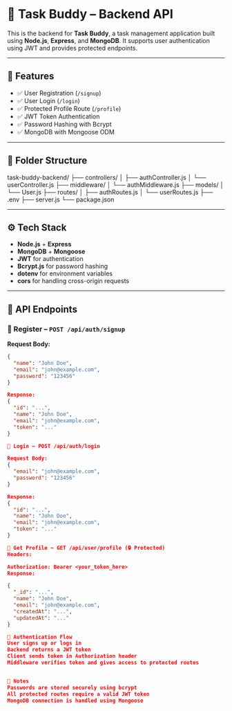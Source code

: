 # 🧠 Task Buddy – Backend API

This is the backend for **Task Buddy**, a task management application built using **Node.js**, **Express**, and **MongoDB**. It supports user authentication using JWT and provides protected endpoints.

---

## 🚀 Features

- ✅ User Registration (`/signup`)
- ✅ User Login (`/login`)
- ✅ Protected Profile Route (`/profile`)
- ✅ JWT Token Authentication
- ✅ Password Hashing with Bcrypt
- ✅ MongoDB with Mongoose ODM

---

## 📁 Folder Structure

task-buddy-backend/
├── controllers/
│ ├── authController.js
│ └── userController.js
├── middleware/
│ └── authMiddleware.js
├── models/
│ └── User.js
├── routes/
│ ├── authRoutes.js
│ └── userRoutes.js
├── .env
├── server.js
└── package.json

---

## ⚙️ Tech Stack

- **Node.js** + **Express**
- **MongoDB** + **Mongoose**
- **JWT** for authentication
- **Bcrypt.js** for password hashing
- **dotenv** for environment variables
- **cors** for handling cross-origin requests

---

## 🧪 API Endpoints

### 📝 Register – `POST /api/auth/signup`

**Request Body:**
```json
{
  "name": "John Doe",
  "email": "john@example.com",
  "password": "123456"
}

Response:
{
  "id": "...",
  "name": "John Doe",
  "email": "john@example.com",
  "token": "..."
}

🔑 Login – POST /api/auth/login

Request Body:
{
  "email": "john@example.com",
  "password": "123456"
}

Response:
{
  "id": "...",
  "name": "John Doe",
  "email": "john@example.com",
  "token": "..."
}

👤 Get Profile – GET /api/user/profile (🔒 Protected)
Headers:

Authorization: Bearer <your_token_here>
Response:

{
  "_id": "...",
  "name": "John Doe",
  "email": "john@example.com",
  "createdAt": "...",
  "updatedAt": "..."
}

🔐 Authentication Flow
User signs up or logs in
Backend returns a JWT token
Client sends token in Authorization header
Middleware verifies token and gives access to protected routes


📌 Notes
Passwords are stored securely using bcrypt
All protected routes require a valid JWT token
MongoDB connection is handled using Mongoose